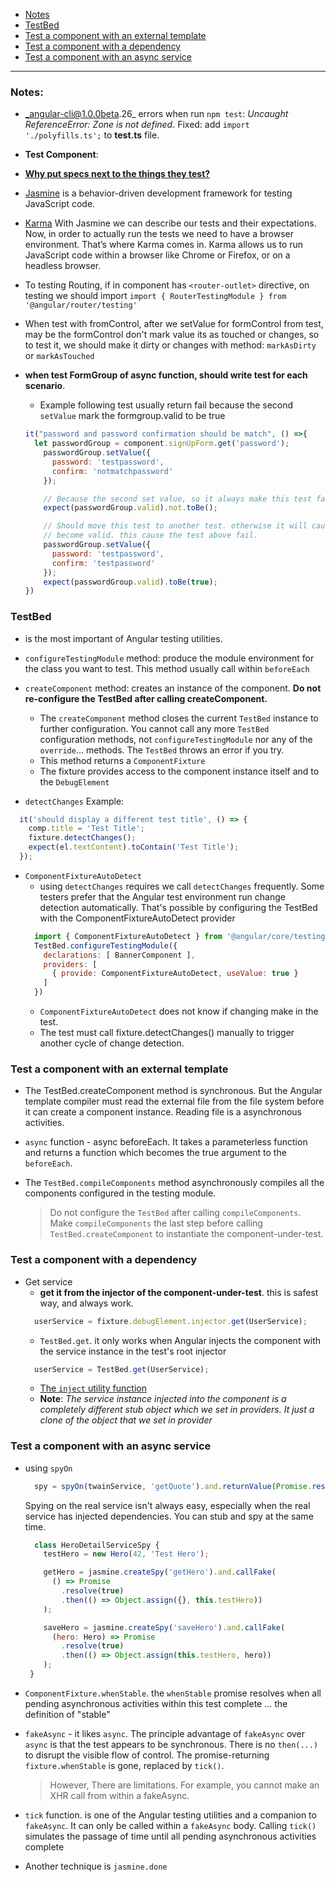 - [Notes](#notes)
- [TestBed](#testbed)
- [Test a component with an external template](#test-a-component-with-an-external-template)
- [Test a component with a dependency](#test-a-component-with-a-dependency)
- [Test a component with an async service](#test-a-component-with-an-async-service)
-----

### Notes:
- _angular-cli@1.0.0beta.26_ errors when run `npm test`: _Uncaught ReferenceError: Zone is not defined_.
Fixed: add `import './polyfills.ts';` to **test.ts** file.

- **Test Component**:  
- [**Why put specs next to the things they test?**](https://angular.io/docs/ts/latest/guide/testing.html#!#q-spec-file-location)
- [Jasmine](https://jasmine.github.io/) is a behavior-driven development framework for testing JavaScript code.
- [Karma](https://karma-runner.github.io/1.0/index.html) With Jasmine we can describe our tests and their expectations. Now, in order to actually run the tests we need to have a browser environment. That’s where Karma comes in. Karma allows us to run JavaScript code within a browser like Chrome or Firefox, or on a headless browser.
- To testing Routing, if in component has `<router-outlet>` directive, on testing we should import `import { RouterTestingModule } from '@angular/router/testing'`
- When test with fromControl, after we setValue for formControl from test, may be the formControl don't mark value its as touched or changes, so to test it, we should make it dirty or changes with method: `markAsDirty` or `markAsTouched`
- **when test FormGroup of async function, should write test for each scenario**.
  + Example following test usually return fail because the second `setValue` mark the formgroup.valid to be true
  ```javascript
  it("password and password confirmation should be match", () =>{
    let passwordGroup = component.signUpForm.get('password');
      passwordGroup.setValue({
        password: 'testpassword',
        confirm: 'notmatchpassword'
      });

      // Because the second set value, so it always make this test fail.
      expect(passwordGroup.valid).not.toBe();

      // Should move this test to another test. otherwise it will cause an subscribe event, that make the `passwordGroup`
      // become valid. this cause the test above fail.
      passwordGroup.setValue({
        password: 'testpassword',
        confirm: 'testpassword'
      });
      expect(passwordGroup.valid).toBe(true);
  })
  ```

### TestBed
- is the most important of Angular testing utilities.
- `configureTestingModule` method: produce the module environment for the class you want to test.
This method usually call within `beforeEach`
- `createComponent` method: creates an instance of the component.
**Do not re-configure the TestBed after calling createComponent.**

  + The `createComponent` method closes the current `TestBed` instance to further configuration. You cannot call any more `TestBed` configuration methods, not `configureTestingModule` nor any of the `override`... methods. The `TestBed` throws an error if you try.
  + This method returns a `ComponentFixture`
  + The fixture provides access to the component instance itself and to the `DebugElement`

- `detectChanges`
Example:
```JavaScript
  it('should display a different test title', () => {
    comp.title = 'Test Title';
    fixture.detectChanges();
    expect(el.textContent).toContain('Test Title');
  });
```
- `ComponentFixtureAutoDetect`
  + using `detectChanges` requires we call `detectChanges` frequently. Some testers prefer that the Angular test environment run change detection automatically. That's possible by configuring the TestBed with the ComponentFixtureAutoDetect provider
  ```JavaScript
    import { ComponentFixtureAutoDetect } from '@angular/core/testing';
    TestBed.configureTestingModule({
      declarations: [ BannerComponent ],
      providers: [
        { provide: ComponentFixtureAutoDetect, useValue: true }
      ]
    })
  ```
  + `ComponentFixtureAutoDetect` does not know if changing make in the test.
  + The test must call fixture.detectChanges() manually to trigger another cycle of change detection.

### Test a component with an external template
- The TestBed.createComponent method is synchronous. But the Angular template compiler must read the external file from the
file system before it can create a component instance. Reading file is a asynchronous activities.
- `async` function - async beforeEach. It takes a parameterless function and returns a function which becomes the true argument to the `beforeEach`.
- The `TestBed.compileComponents` method asynchronously compiles all the components configured in the testing module.

   > Do not configure the `TestBed` after calling `compileComponents`. Make `compileComponents` the last step before calling `TestBed.createComponent` to instantiate the component-under-test.

### Test a component with a dependency
- Get service
  + **get it from the injector of the component-under-test**. this is safest way, and always work.
  ```Javascript
    userService = fixture.debugElement.injector.get(UserService);
  ```
  + `TestBed.get`. it only works when Angular injects the component with the service instance in the test's root injector
  ```Javascript
    userService = TestBed.get(UserService);
  ```
  + [The `inject` utility function](https://angular.io/docs/ts/latest/testing/#!#inject)
  + **Note**: _The service instance injected into the component is a completely different stub object which we set in providers. It just a clone of the object that we set in provider_

### Test a component with an async service
- using `spyOn`
  ```JavaScript
    spy = spyOn(twainService, 'getQuote').and.returnValue(Promise.resolve(testQuote));
  ```
  Spying on the real service isn't always easy, especially when the real service has injected dependencies. You can stub and spy at the same time.
  ```JavaScript
    class HeroDetailServiceSpy {
      testHero = new Hero(42, 'Test Hero');

      getHero = jasmine.createSpy('getHero').and.callFake(
        () => Promise
          .resolve(true)
          .then(() => Object.assign({}, this.testHero))
      );

      saveHero = jasmine.createSpy('saveHero').and.callFake(
        (hero: Hero) => Promise
          .resolve(true)
          .then(() => Object.assign(this.testHero, hero))
      );
   }
  ```
- `ComponentFixture.whenStable`. the `whenStable` promise resolves when all pending asynchronous activities within this test complete ... the definition of "stable"
- `fakeAsync` - it likes `async`. The principle advantage of `fakeAsync` over `async` is that the test appears to be synchronous. There is no `then(...)` to disrupt the visible flow of control. The promise-returning `fixture.whenStable` is gone, replaced by `tick()`.

  > However, There are limitations. For example, you cannot make an XHR call from within a fakeAsync.

- `tick` function. is one of the Angular testing utilities and a companion to `fakeAsync`. It can only be called within a `fakeAsync` body. Calling `tick()` simulates the passage of time until all pending asynchronous activities complete
- Another technique is `jasmine.done`
